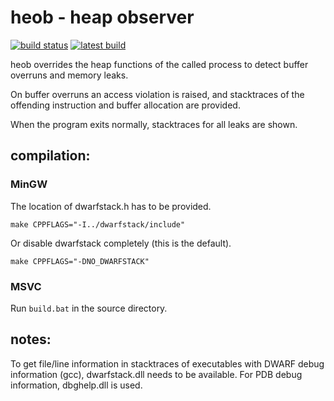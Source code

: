 heob - heap observer
====================

[![build status](https://ci.appveyor.com/api/projects/status/github/ssbssa/heob?branch=master&svg=true)](https://ci.appveyor.com/project/ssbssa/heob/branch/master)
[![latest build](logo-16.png)](https://ci.appveyor.com/api/projects/ssbssa/heob/artifacts/heob.7z?branch=master "latest AppVeyor artifact")

heob overrides the heap functions of the called process to detect
buffer overruns and memory leaks.

On buffer overruns an access violation is raised, and stacktraces
of the offending instruction and buffer allocation are provided.

When the program exits normally, stacktraces for all leaks are shown.


## compilation:

### MinGW

The location of dwarfstack.h has to be provided.

    make CPPFLAGS="-I../dwarfstack/include"

Or disable dwarfstack completely (this is the default).

    make CPPFLAGS="-DNO_DWARFSTACK"

### MSVC

Run `build.bat` in the source directory.

## notes:

To get file/line information in stacktraces of executables with
DWARF debug information (gcc), dwarfstack.dll needs to be available.
For PDB debug information, dbghelp.dll is used.
